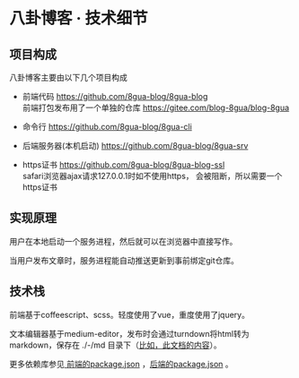 # 八卦博客 · 技术细节
## 项目构成

八卦博客主要由以下几个项目构成  

*   前端代码 https://github.com/8gua-blog/8gua-blog  
    前端打包发布用了一个单独的仓库 https://gitee.com/blog-8gua/blog-8gua  
    
*   命令行 https://github.com/8gua-blog/8gua-cli  
    
*   后端服务器(本机启动) https://github.com/8gua-blog/8gua-srv  
    
*   https证书 https://github.com/8gua-blog/8gua-blog-ssl  
    safari浏览器ajax请求127.0.0.1时如不使用https， 会被阻断，所以需要一个https证书

## 实现原理

用户在本地启动一个服务进程，然后就可以在浏览器中直接写作。

当用户发布文章时，服务进程能自动推送更新到事前绑定git仓库。

## 技术栈

前端基于coffeescript、scss。轻度使用了vue，重度使用了jquery。

文本编辑器基于medium-editor，发布时会通过turndown将html转为markdown，保存在 ./-/md 目录下（[比如，此文档的内容](https://gitee.com/i8gua/i8gua/tree/master/-/md/help)）。  

更多依赖库参见[ 前端的package.json](https://github.com/8gua-blog/blog/blob/master/src/package.json) ，[后端的package.json](8gua-blog/8gua-srv/blob/master/package.json) 。